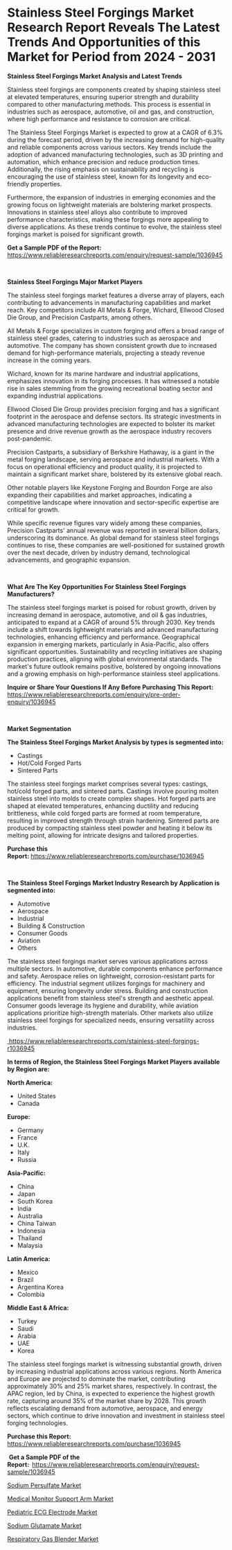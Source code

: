 <p><h1>Stainless Steel Forgings Market Research Report Reveals The Latest Trends And Opportunities of this Market for Period from 2024 - 2031</h1></p><p><strong>Stainless Steel Forgings Market Analysis and Latest Trends</strong></p>
<p><p>Stainless steel forgings are components created by shaping stainless steel at elevated temperatures, ensuring superior strength and durability compared to other manufacturing methods. This process is essential in industries such as aerospace, automotive, oil and gas, and construction, where high performance and resistance to corrosion are critical.</p><p>The Stainless Steel Forgings Market is expected to grow at a CAGR of 6.3% during the forecast period, driven by the increasing demand for high-quality and reliable components across various sectors. Key trends include the adoption of advanced manufacturing technologies, such as 3D printing and automation, which enhance precision and reduce production times. Additionally, the rising emphasis on sustainability and recycling is encouraging the use of stainless steel, known for its longevity and eco-friendly properties. </p><p>Furthermore, the expansion of industries in emerging economies and the growing focus on lightweight materials are bolstering market prospects. Innovations in stainless steel alloys also contribute to improved performance characteristics, making these forgings more appealing to diverse applications. As these trends continue to evolve, the stainless steel forgings market is poised for significant growth.</p></p>
<p><strong>Get a Sample PDF of the Report:&nbsp;</strong> <a href="https://www.reliableresearchreports.com/enquiry/request-sample/1036945?utm_campaign=5&utm_medium=2&utm_source=Github&utm_content=ia&utm_term=09112024&utm_id=stainless-steel-forgings">https://www.reliableresearchreports.com/enquiry/request-sample/1036945</a></p>
<p>&nbsp;</p>
<p><strong>Stainless Steel Forgings Major Market Players</strong></p>
<p><p>The stainless steel forgings market features a diverse array of players, each contributing to advancements in manufacturing capabilities and market reach. Key competitors include All Metals & Forge, Wichard, Ellwood Closed Die Group, and Precision Castparts, among others.</p><p>All Metals & Forge specializes in custom forging and offers a broad range of stainless steel grades, catering to industries such as aerospace and automotive. The company has shown consistent growth due to increased demand for high-performance materials, projecting a steady revenue increase in the coming years.</p><p>Wichard, known for its marine hardware and industrial applications, emphasizes innovation in its forging processes. It has witnessed a notable rise in sales stemming from the growing recreational boating sector and expanding industrial applications. </p><p>Ellwood Closed Die Group provides precision forging and has a significant footprint in the aerospace and defense sectors. Its strategic investments in advanced manufacturing technologies are expected to bolster its market presence and drive revenue growth as the aerospace industry recovers post-pandemic.</p><p>Precision Castparts, a subsidiary of Berkshire Hathaway, is a giant in the metal forging landscape, serving aerospace and industrial markets. With a focus on operational efficiency and product quality, it is projected to maintain a significant market share, bolstered by its extensive global reach.</p><p>Other notable players like Keystone Forging and Bourdon Forge are also expanding their capabilities and market approaches, indicating a competitive landscape where innovation and sector-specific expertise are critical for growth.</p><p>While specific revenue figures vary widely among these companies, Precision Castparts' annual revenue was reported in several billion dollars, underscoring its dominance. As global demand for stainless steel forgings continues to rise, these companies are well-positioned for sustained growth over the next decade, driven by industry demand, technological advancements, and geographic expansion.</p></p>
<p>&nbsp;</p>
<p><strong>What Are The Key Opportunities For Stainless Steel Forgings Manufacturers?</strong></p>
<p><p>The stainless steel forgings market is poised for robust growth, driven by increasing demand in aerospace, automotive, and oil & gas industries, anticipated to expand at a CAGR of around 5% through 2030. Key trends include a shift towards lightweight materials and advanced manufacturing technologies, enhancing efficiency and performance. Geographical expansion in emerging markets, particularly in Asia-Pacific, also offers significant opportunities. Sustainability and recycling initiatives are shaping production practices, aligning with global environmental standards. The market's future outlook remains positive, bolstered by ongoing innovations and a growing emphasis on high-performance stainless steel applications.</p></p>
<p><strong>Inquire or Share Your Questions If Any Before Purchasing This Report:</strong> <a href="https://www.reliableresearchreports.com/enquiry/pre-order-enquiry/1036945?utm_campaign=5&utm_medium=2&utm_source=Github&utm_content=ia&utm_term=09112024&utm_id=stainless-steel-forgings">https://www.reliableresearchreports.com/enquiry/pre-order-enquiry/1036945</a></p>
<p>&nbsp;</p>
<p><strong>Market Segmentation</strong></p>
<p><strong>The Stainless Steel Forgings Market Analysis by types is segmented into:</strong></p>
<p><ul><li>Castings</li><li>Hot/Cold Forged Parts</li><li>Sintered Parts</li></ul></p>
<p><p>The stainless steel forgings market comprises several types: castings, hot/cold forged parts, and sintered parts. Castings involve pouring molten stainless steel into molds to create complex shapes. Hot forged parts are shaped at elevated temperatures, enhancing ductility and reducing brittleness, while cold forged parts are formed at room temperature, resulting in improved strength through strain hardening. Sintered parts are produced by compacting stainless steel powder and heating it below its melting point, allowing for intricate designs and tailored properties.</p></p>
<p><strong>Purchase this Report:&nbsp;</strong><a href="https://www.reliableresearchreports.com/purchase/1036945?utm_campaign=5&utm_medium=2&utm_source=Github&utm_content=ia&utm_term=09112024&utm_id=stainless-steel-forgings">https://www.reliableresearchreports.com/purchase/1036945</a></p>
<p>&nbsp;</p>
<p><strong>The Stainless Steel Forgings Market Industry Research by Application is segmented into:</strong></p>
<p><ul><li>Automotive</li><li>Aerospace</li><li>Industrial</li><li>Building & Construction</li><li>Consumer Goods</li><li>Aviation</li><li>Others</li></ul></p>
<p><p>The stainless steel forgings market serves various applications across multiple sectors. In automotive, durable components enhance performance and safety. Aerospace relies on lightweight, corrosion-resistant parts for efficiency. The industrial segment utilizes forgings for machinery and equipment, ensuring longevity under stress. Building and construction applications benefit from stainless steel's strength and aesthetic appeal. Consumer goods leverage its hygiene and durability, while aviation applications prioritize high-strength materials. Other markets also utilize stainless steel forgings for specialized needs, ensuring versatility across industries.</p></p>
<p><a href="https://www.reliableresearchreports.com/stainless-steel-forgings-r1036945?utm_campaign=5&utm_medium=2&utm_source=Github&utm_content=ia&utm_term=09112024&utm_id=stainless-steel-forgings">&nbsp;https://www.reliableresearchreports.com/stainless-steel-forgings-r1036945</a></p>
<p><strong>In terms of Region, the Stainless Steel Forgings Market Players available by Region are:</strong></p>
<p>
    <p> <strong> North America: </strong>
        <ul>
            <li>United States</li>
            <li>Canada</li>
        </ul>
        </p> 
    <p> <strong> Europe: </strong>
        <ul>
            <li>Germany</li>
            <li>France</li>
            <li>U.K.</li>
            <li>Italy</li>
            <li>Russia</li>
        </ul>
        </p> 
    <p> <strong> Asia-Pacific: </strong>
        <ul>
            <li>China</li>
            <li>Japan</li>
            <li>South Korea</li>
            <li>India</li>
            <li>Australia</li>
            <li>China Taiwan</li>
            <li>Indonesia</li>
            <li>Thailand</li>
            <li>Malaysia</li>
        </ul>
        </p> 
    <p> <strong> Latin America: </strong>
        <ul>
            <li>Mexico</li>
            <li>Brazil</li>
            <li>Argentina Korea</li>
            <li>Colombia</li>
        </ul>
        </p> 
    <p> <strong> Middle East & Africa: </strong>
        <ul>
            <li>Turkey</li>
            <li>Saudi</li>
            <li>Arabia</li>
            <li>UAE</li>
            <li>Korea</li>
        </ul>
    </p>
    </p>
<p><p>The stainless steel forgings market is witnessing substantial growth, driven by increasing industrial applications across various regions. North America and Europe are projected to dominate the market, contributing approximately 30% and 25% market shares, respectively. In contrast, the APAC region, led by China, is expected to experience the highest growth rate, capturing around 35% of the market share by 2028. This growth reflects escalating demand from automotive, aerospace, and energy sectors, which continue to drive innovation and investment in stainless steel forging technologies.</p></p>
<p><strong>Purchase this Report: </strong><a href="https://www.reliableresearchreports.com/purchase/1036945?utm_campaign=5&utm_medium=2&utm_source=Github&utm_content=ia&utm_term=09112024&utm_id=stainless-steel-forgings">https://www.reliableresearchreports.com/purchase/1036945</a></p>
<p>&nbsp;<strong>Get a Sample PDF of the Report:&nbsp;&nbsp;</strong><a href="https://www.reliableresearchreports.com/enquiry/request-sample/1036945?utm_campaign=5&utm_medium=2&utm_source=Github&utm_content=ia&utm_term=09112024&utm_id=stainless-steel-forgings">https://www.reliableresearchreports.com/enquiry/request-sample/1036945</a></p>
<p><strong></strong></p>
<p><p><a href="https://github.com/RogerBennett414/Market-Research-Report-List-1/blob/main/sodium-persulfate-market.md?utm_campaign=5&utm_medium=2&utm_source=Github&utm_content=ia&utm_term=09112024&utm_id=stainless-steel-forgings">Sodium Persulfate Market</a></p><p><a href="https://issuu.com/reportprime-2/docs/medical-monitor-support-arm-market-_dc401e53a98da9?utm_campaign=5&utm_medium=2&utm_source=Github&utm_content=ia&utm_term=09112024&utm_id=stainless-steel-forgings">Medical Monitor Support Arm Market</a></p><p><a href="https://issuu.com/reportprime-2/docs/pediatric-ecg-electrode-market-size_5777b0981a3c9e?utm_campaign=5&utm_medium=2&utm_source=Github&utm_content=ia&utm_term=09112024&utm_id=stainless-steel-forgings">Pediatric ECG Electrode Market</a></p><p><a href="https://github.com/sumonsky0m/Market-Research-Report-List-1/blob/main/sodium-glutamate-market.md?utm_campaign=5&utm_medium=2&utm_source=Github&utm_content=ia&utm_term=09112024&utm_id=stainless-steel-forgings">Sodium Glutamate Market</a></p><p><a href="https://issuu.com/reportprime-2/docs/respiratory-gas-blender-market-size_f0cbade842c398?utm_campaign=5&utm_medium=2&utm_source=Github&utm_content=ia&utm_term=09112024&utm_id=stainless-steel-forgings">Respiratory Gas Blender Market</a></p></p>